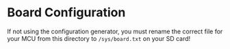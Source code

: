 # Board Configuration
If not using the configuration generator, you must rename the correct file for your MCU from this directory to `/sys/board.txt` on your SD card!